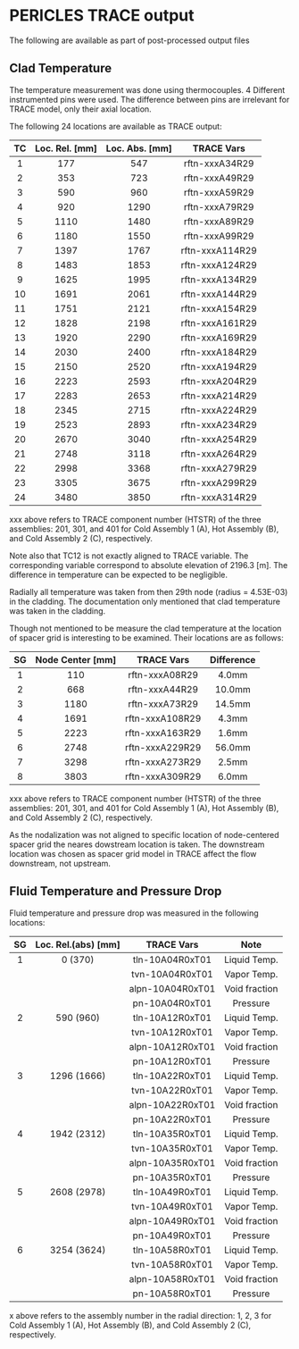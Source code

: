 # PERICLES TRACE output

The following are available as part of post-processed output files

## Clad Temperature

The temperature measurement was done using thermocouples. 
4 Different instrumented pins were used.
The difference between pins are irrelevant for TRACE model, only their axial 
location.

The following 24 locations are available as TRACE output:

| TC  | Loc. Rel. [mm]   | Loc. Abs. [mm]   | TRACE Vars     |
|:---:|:----------------:|:----------------:|:--------------:|
|  1  |  177             |    547           |  rftn-xxxA34R29|
|  2  |  353             |    723           |  rftn-xxxA49R29|
|  3  |  590             |    960           |  rftn-xxxA59R29|
|  4  |  920             |   1290           |  rftn-xxxA79R29|
|  5  | 1110             |   1480           |  rftn-xxxA89R29|
|  6  | 1180             |   1550           |  rftn-xxxA99R29|
|  7  | 1397             |   1767           | rftn-xxxA114R29|
|  8  | 1483             |   1853           | rftn-xxxA124R29|
|  9  | 1625             |   1995           | rftn-xxxA134R29|
| 10  | 1691             |   2061           | rftn-xxxA144R29|
| 11  | 1751             |   2121           | rftn-xxxA154R29|
| 12  | 1828             |   2198           | rftn-xxxA161R29|
| 13  | 1920             |   2290           | rftn-xxxA169R29|
| 14  | 2030             |   2400           | rftn-xxxA184R29|
| 15  | 2150             |   2520           | rftn-xxxA194R29|
| 16  | 2223             |   2593           | rftn-xxxA204R29|
| 17  | 2283             |   2653           | rftn-xxxA214R29|
| 18  | 2345             |   2715           | rftn-xxxA224R29|
| 19  | 2523             |   2893           | rftn-xxxA234R29|
| 20  | 2670             |   3040           | rftn-xxxA254R29|
| 21  | 2748             |   3118           | rftn-xxxA264R29|
| 22  | 2998             |   3368           | rftn-xxxA279R29|
| 23  | 3305             |   3675           | rftn-xxxA299R29|
| 24  | 3480             |   3850           | rftn-xxxA314R29|

xxx above refers to TRACE component number (HTSTR) of the three assemblies: 
201, 301, and 401 for Cold Assembly 1 (A), Hot Assembly (B), and Cold 
Assembly 2 (C), respectively. 

Note also that TC12 is not exactly aligned to TRACE variable. The corresponding 
variable correspond to absolute elevation of 2196.3 [m]. The difference in 
temperature can be expected to be negligible.

Radially all temperature was taken from then 29th node (radius = 4.53E-03) in 
the cladding. The documentation only mentioned that clad temperature was taken 
in the cladding.

Though not mentioned to be measure the clad temperature at the location of 
spacer grid is interesting to be examined. Their locations are as follows:


| SG  | Node Center [mm]   | TRACE Vars     | Difference |
|:---:|:------------------:|:--------------:|:----------:|
|  1  |  110               |  rftn-xxxA08R29|  4.0mm     |
|  2  |  668               |  rftn-xxxA44R29| 10.0mm     |
|  3  | 1180               |  rftn-xxxA73R29| 14.5mm     |
|  4  | 1691               | rftn-xxxA108R29|  4.3mm     | 
|  5  | 2223               | rftn-xxxA163R29|  1.6mm     | 
|  6  | 2748               | rftn-xxxA229R29| 56.0mm     | 
|  7  | 3298               | rftn-xxxA273R29|  2.5mm     | 
|  8  | 3803               | rftn-xxxA309R29|  6.0mm     |

xxx above refers to TRACE component number (HTSTR) of the three assemblies: 
201, 301, and 401 for Cold Assembly 1 (A), Hot Assembly (B), and Cold 
Assembly 2 (C), respectively. 

As the nodalization was not aligned to specific location of node-centered 
spacer grid the neares dowstream location is taken. The downstream location 
was chosen as spacer grid model in TRACE affect the flow downstream, not 
upstream.

## Fluid Temperature and Pressure Drop

Fluid temperature and pressure drop was measured in the following locations:

| SG  | Loc. Rel.(abs) [mm]| TRACE Vars     | Note          |
|:---:|:------------------:|:--------------:|:-------------:|
|  1  |    0 (370)         | tln-10A04R0xT01| Liquid Temp.  |
|     |                    | tvn-10A04R0xT01| Vapor Temp.   |
|     |                    |alpn-10A04R0xT01| Void fraction |
|     |                    |  pn-10A04R0xT01| Pressure      |
|  2  |   590 (960)        | tln-10A12R0xT01| Liquid Temp.  |
|     |                    | tvn-10A12R0xT01| Vapor Temp.   |
|     |                    |alpn-10A12R0xT01| Void fraction |
|     |                    |  pn-10A12R0xT01| Pressure      |
|  3  |  1296 (1666)       | tln-10A22R0xT01| Liquid Temp.  |
|     |                    | tvn-10A22R0xT01| Vapor Temp.   |
|     |                    |alpn-10A22R0xT01| Void fraction |
|     |                    |  pn-10A22R0xT01| Pressure      |
|  4  |  1942 (2312)       | tln-10A35R0xT01| Liquid Temp.  |
|     |                    | tvn-10A35R0xT01| Vapor Temp.   |
|     |                    |alpn-10A35R0xT01| Void fraction |
|     |                    |  pn-10A35R0xT01| Pressure      |
|  5  |  2608 (2978)       | tln-10A49R0xT01| Liquid Temp.  |
|     |                    | tvn-10A49R0xT01| Vapor Temp.   |
|     |                    |alpn-10A49R0xT01| Void fraction |
|     |                    |  pn-10A49R0xT01| Pressure      |
|  6  |  3254 (3624)       | tln-10A58R0xT01| Liquid Temp.  |
|     |                    | tvn-10A58R0xT01| Vapor Temp.   |
|     |                    |alpn-10A58R0xT01| Void fraction |
|     |                    |  pn-10A58R0xT01| Pressure      |

x above refers to the assembly number in the radial direction: 1, 2, 3 for 
Cold Assembly 1 (A), Hot Assembly (B), and Cold Assembly 2 (C), respectively.
